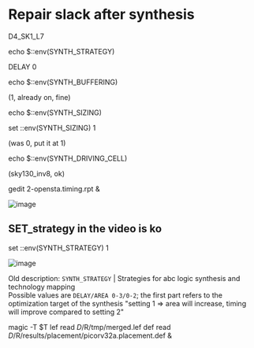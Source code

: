 # Repair slack after synthesis

D4_SK1_L7

echo $::env(SYNTH_STRATEGY)

DELAY 0

echo $::env(SYNTH_BUFFERING)

(1, already on, fine)

echo $::env(SYNTH_SIZING)

set ::env(SYNTH_SIZING) 1

(was 0, put it at 1)

echo $::env(SYNTH_DRIVING_CELL)

(sky130_inv8, ok)

gedit 2-opensta.timing.rpt  &

![image](https://github.com/user-attachments/assets/9e8ddfb4-ef6a-4014-a1f0-e9dfd6652730)


## SET_strategy in the video is ko

set ::env(SYNTH_STRATEGY) 1

![image](https://github.com/user-attachments/assets/944bee52-d364-4916-b7a8-2945e5c0fb1d)

Old description:
`SYNTH_STRATEGY` | Strategies for abc logic synthesis and technology mapping <br> Possible values are `DELAY/AREA 0-3/0-2`; the first part refers to the optimization target of the synthesis
"setting 1 => area will increase, timing will improve compared to setting 2"





magic -T $T lef read $D/$R/tmp/merged.lef def read $D/$R/results/placement/picorv32a.placement.def &
